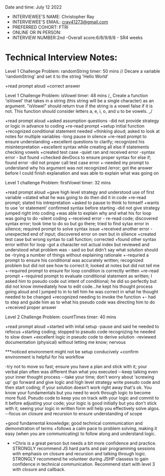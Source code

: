 Date and time: July 12 2022

- INTERVIEWEE'S NAME: Christopher Ray
- INTERVIEWEE'S EMAIL: cray41273@gmail.com
- PREFERRED COHORT: FTRI
- ONLINE OR IN PERSON:
- INTERVIEW NUMBER:2nd
  -Overall score:6/8/9/8/8 - SR4 weeks

# Technical Interview Notes:

Level 1 Challenge
Problem: randomString
timer: 50 mins
// Decare a variable 'randomString' and set it to the string 'Hello World'

+read prompt aloud
+correct answer

Level 1 Challenge
Problem: isVowel
timer: 48 mins
/_
Create a function 'isVowel' that takes in a string (this string will be a single character) as an argument. "isVowel" should return true if the string is a vowel false if it is not. This function should consider letters a, e, i, o, and u to be vowels.
_/

+read prompt aloud
+asked assumption questions
-did not provide strategy or logic in advance to coding
+re-read prompt
+setup initial function
+recognized conditional statement needed
+thinking aloud; asked to look at notes for multiple variables
-long pause in silence
+re-read prompt to ensure understanding
+excellent questions to clarify; recognized his misinterpretation
+excellent syntax while creating all else if statements checking vowels
+created test case
-quiet ran and received error
-syntax error - but found
+checked devDocs to ensure proper syntax for else if; found error
-did not proper call test case error
+-needed my prompt to understand why his argument was not recognized /error; got the answer before I could finish explanation and was able to explain what was going on

Level 1 challenge
Problem: firstVowel
timer: 32 mins

+read prompt aloud
+gave high level strategy and understood use of first variable
+stated what he was going to do then did it in code
+re-read prompt; stated his intrepretation
+asked to pause to think to himself
+wants to use 'or statement' confirmed syntax before starting
-did not give strategy jumped right into coding
+was able to explain why and what his for loop was going to do
-silent coding
+-received error - re-read code; discovered syntax error; took time to do so but go there; tried to find sytax error in silience; required prompt to solve syntax issue
+received another error - unexpected end of input; discovered error on own but in silience
+created test case but wrong syntax to call function; corrected
+found other syntax error within for loop
-got a character not actual index but reviewed and understood what problem was - said so but didn't say what solution should be
-trying a number of things without explaining rationale
+-requried a prompt to ensure his conditional was accurately written; recognized problem but did not see how to correct it; looked at notes but did not tell me
+-required prompt to ensure for loop condition is correctly written
+re-read prompt
+-required prompt to evaluate conditional statement as written; I asked him to pseudo code out intent of conditional; he did so perfectly but did not know immediately how to edit code...he kept his thought process going aloud and I jumped to in to tell him he was correct in what he thought needed to be changed
+recognized needing to invoke the function
+- had to step and guide him as to what his pseudo code was directing him to do
+received proper answer

Level 2 Challenge
Problem: countTimes
timer: 40 mins

+read prompt aloud
+started with inital setup
-pause and said he needed to refocus
+starting coding; stopped to pseudo code recognizing he needed to slow down
+excellent logic in pseudo code to derive solution
-reviewed documentation (physical) without letting me know; nervous

\*\*\*noticed environment might not be setup conducively +confirm environment is helpful for his workflow

-try not to move so fast; ensure you have a plan and stick with it; your verbal plan often was different than what you executed
--keep talking even your inner thought process
--take your time; don't worry about 'screwing up' go forward and give logic and high level strategy write pseudo code and then start coding; if your solution doesn't work right away that's ok. You know your fundamentals but you need to work through logic to become more fluid. Pseudo code to keep you on track with your logic and commit to it before adjusting your code; your logic is good initially but you don't stick with it; seeing your logic in written form will help you effectively solve algos.
--focus on closure and recursion to ensure understanding of scope

+good fundamental knowledge; good technical communication and demonstration of terms
+follows a calm pace to problem solving, making it easy (when you are communicating) to follow along and understand logic.

- +Chris is a great person but needs a bit more confidence and practice. STRONGLY recommend JS hard parts and pair programming sessions with emphasis on closure and recursion and talking through logic. STRONGLY recommend he volunteer during JSHP classess to gain confidence in technical communication. Recommend start with level 3 with closure and callback.
